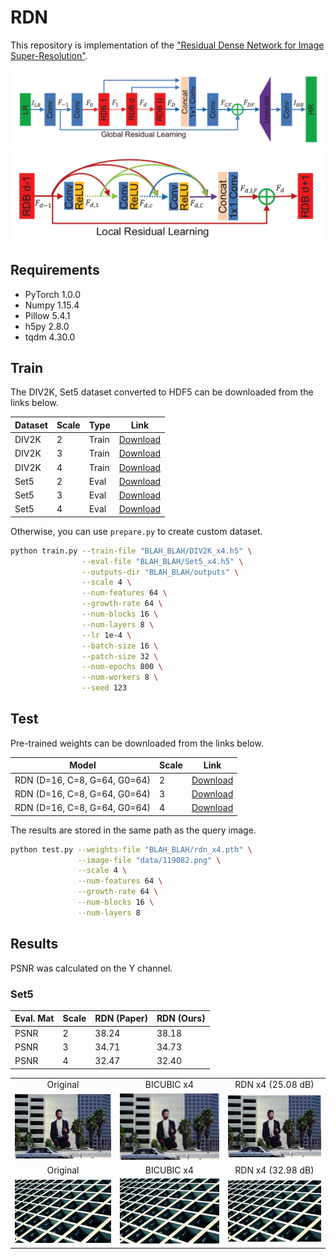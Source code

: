 # RDN

This repository is implementation of the ["Residual Dense Network for Image Super-Resolution"](https://arxiv.org/abs/1802.08797).

<center><img src="./thumbnails/fig1.png"></center>
<center><img src="./thumbnails/fig2.png"></center>

## Requirements

- PyTorch 1.0.0
- Numpy 1.15.4
- Pillow 5.4.1
- h5py 2.8.0
- tqdm 4.30.0

## Train

The DIV2K, Set5 dataset converted to HDF5 can be downloaded from the links below.

| Dataset | Scale | Type | Link |
|---------|-------|------|------|
| DIV2K | 2 | Train | [Download](https://www.dropbox.com/s/41sn4eie37hp6rh/DIV2K_x2.h5?dl=0) |
| DIV2K | 3 | Train | [Download](https://www.dropbox.com/s/4piy2lvhrjb2e54/DIV2K_x3.h5?dl=0) |
| DIV2K | 4 | Train | [Download](https://www.dropbox.com/s/ie4a6t7f9n5lgco/DIV2K_x4.h5?dl=0) |
| Set5 | 2 | Eval | [Download](https://www.dropbox.com/s/b7v5vis8duh9vwd/Set5_x2.h5?dl=0) |
| Set5 | 3 | Eval | [Download](https://www.dropbox.com/s/768b07ncpdfmgs6/Set5_x3.h5?dl=0) |
| Set5 | 4 | Eval | [Download](https://www.dropbox.com/s/rtu89xyatbb71qv/Set5_x4.h5?dl=0) |

Otherwise, you can use `prepare.py` to create custom dataset.

```bash
python train.py --train-file "BLAH_BLAH/DIV2K_x4.h5" \
                --eval-file "BLAH_BLAH/Set5_x4.h5" \
                --outputs-dir "BLAH_BLAH/outputs" \
                --scale 4 \
                --num-features 64 \
                --growth-rate 64 \
                --num-blocks 16 \
                --num-layers 8 \
                --lr 1e-4 \
                --batch-size 16 \
                --patch-size 32 \
                --num-epochs 800 \
                --num-workers 8 \
                --seed 123                
```

## Test

Pre-trained weights can be downloaded from the links below.

| Model | Scale | Link |
|-------|-------|------|
| RDN (D=16, C=8, G=64, G0=64) | 2 | [Download](https://www.dropbox.com/s/pd52pkmaik1ri0h/rdn_x2.pth?dl=0) |
| RDN (D=16, C=8, G=64, G0=64) | 3 | [Download](https://www.dropbox.com/s/56topxdwm6rakwd/rdn_x3.pth?dl=0) |
| RDN (D=16, C=8, G=64, G0=64) | 4 | [Download](https://www.dropbox.com/s/yphiyivb1v7jya2/rdn_x4.pth?dl=0) |

The results are stored in the same path as the query image.

```bash
python test.py --weights-file "BLAH_BLAH/rdn_x4.pth" \
               --image-file "data/119082.png" \
               --scale 4 \
               --num-features 64 \
               --growth-rate 64 \
               --num-blocks 16 \
               --num-layers 8

```

## Results

PSNR was calculated on the Y channel.

### Set5

| Eval. Mat | Scale | RDN (Paper) | RDN (Ours) |
|-----------|-------|-------|-----------------|
| PSNR | 2 | 38.24 | 38.18 |
| PSNR | 3 | 34.71 | 34.73 |
| PSNR | 4 | 32.47 | 32.40 |

<table>
    <tr>
        <td><center>Original</center></td>
        <td><center>BICUBIC x4</center></td>
        <td><center>RDN x4 (25.08 dB)</center></td>
    </tr>
    <tr>
    	<td>
    		<center><img src="./data/119082.png""></center>
    	</td>
    	<td>
    		<center><img src="./data/119082_bicubic_x4.png"></center>
    	</td>
    	<td>
    		<center><img src="./data/119082_rdn_x4.png"></center>
    	</td>
    </tr>
    <tr>
        <td><center>Original</center></td>
        <td><center>BICUBIC x4</center></td>
        <td><center>RDN x4 (32.98 dB)</center></td>
    </tr>
    <tr>
    	<td>
    		<center><img src="./data/img_043.png""></center>
    	</td>
    	<td>
    		<center><img src="./data/img_043_bicubic_x4.png"></center>
    	</td>
    	<td>
    		<center><img src="./data/img_043_rdn_x4.png"></center>
    	</td>
    </tr>      
</table>
